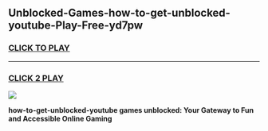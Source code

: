 
## Unblocked-Games-how-to-get-unblocked-youtube-Play-Free-yd7pw
<h3>
<a href="https://premium76.site?title=how-to-get-unblocked-youtube&ref=10A">CLICK TO PLAY</a></h3>
<hr>

<h3>
<a href="https://premium76.site?title=how-to-get-unblocked-youtube&ref=10A">CLICK 2 PLAY</a>
  
</h3>

<a href="https://premium76.site?title=how-to-get-unblocked-youtube&ref=10A"><img src="https://clearcache.store/games.png"></a>


**how-to-get-unblocked-youtube games unblocked: Your Gateway to Fun and Accessible Online Gaming**
